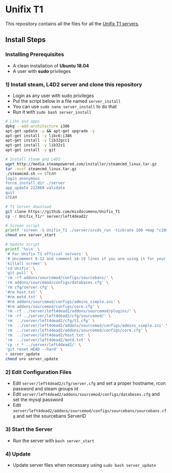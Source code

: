 # Unifix T1
This repository contains all the files for all the [Unifix T1 servers](https://steamcommunity.com/groups/UnifixServers).

## Install Steps

### Installing Prerequisites
- A clean installation of **Ubuntu 18.04**
- A user with **sudo** privileges

### 1) Install steam, L4D2 server and clone this repository
- Login as any user with sudo privileges
- Put the script below in a file named `server_install`
- You can use `sudo nano server_install` to do that
- Run it with `sudo bash server_install`

```bash
# Libs and apps
dpkg --add-architecture i386
apt-get update -y && apt-get upgrade -y
apt-get install -y libc6:i386
apt-get install -y lib32gcc1
apt-get install -y lib32z1
apt-get install -y git

# Install steam and L4D2
wget http://media.steampowered.com/installer/steamcmd_linux.tar.gz
tar -xvzf steamcmd_linux.tar.gz
./steamcmd.sh << STEAM
login anonymous
force_install_dir ./server
app_update 222860 validate
quit
STEAM

# T1 Server download
git clone https://github.com/misdocumeno/Unifix_T1
cp -r Unifix_T1/* server/left4dead2/

# Screen script
printf 'screen -S Unifix_T1 ./server/srcds_run -tickrate 100 +map "c10m1_caves" +sv_clockcorrection_msecs 15 -timeout 10 +ip 0.0.0.0 -port 27015 +precache_all_survivors 1' > server_start
chmod u+x server_start

# Update script
printf '%s\n' \
'# For Unifix T1 official servers' \
'# Uncomment 9-12 and comment 16-19 lines if you are using it for your own server' \
'killall screen' \
'cd Unifix' \
'git pull' \
'rm -rf addons/sourcemod/configs/sourcebans/' \
'rm addons/sourcemod/configs/databases.cfg' \
'rm cfg/server.cfg' \
'#rm host.txt' \
'#rm motd.txt' \
'#rm addons/sourcemod/configs/admins_simple.ini' \
'#rm addons/sourcemod/configs/core.cfg' \
'rm -rf ../server/left4dead2/addons/sourcemod/plugins/' \
'rm -rf ../server/left4dead2/cfg/sourcemod/' \
'rm  ../server/left4dead2/cfg/t1.cfg' \
'rm  ../server/left4dead2/addons/sourcemod/configs/admins_simple.ini' \
'rm  ../server/left4dead2/addons/sourcemod/configs/core.cfg' \
'rm  ../server/left4dead2/host.txt' \
'rm  ../server/left4dead2/motd.txt' \
'cp -r * ../server/left4dead2/' \
'git reset HEAD --hard' \
> server_update
chmod u+x server_update
```

### 2) Edit Configuration Files
- Edit `server/left4dead2/cfg/server.cfg` and set a proper hostname, rcon password and steam groups id
- Edit `server/left4dead2/addons/sourcemod/configs/databeses.cfg` and set the mysql password
- Edit `server/left4dead2/addons/sourcemod/configs/sourcebans/sourcebans.cfg` and set the sourcebans ServerID

### 3) Start the Server
- Run the server with `bash server_start`

### 4) Update
- Update server files when necessary using `sudo bash server_update`

